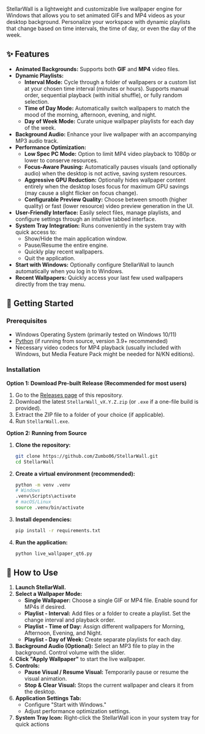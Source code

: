 StellarWall is a lightweight and customizable live wallpaper engine for Windows that allows you to set animated GIFs and MP4 videos as your desktop background. Personalize your workspace with dynamic playlists that change based on time intervals, the time of day, or even the day of the week.

## ✨ Features

*   **Animated Backgrounds:** Supports both **GIF** and **MP4** video files.
*   **Dynamic Playlists:**
    *   **Interval Mode:** Cycle through a folder of wallpapers or a custom list at your chosen time interval (minutes or hours). Supports manual order, sequential playback (with initial shuffle), or fully random selection.
    *   **Time of Day Mode:** Automatically switch wallpapers to match the mood of the morning, afternoon, evening, and night.
    *   **Day of Week Mode:** Curate unique wallpaper playlists for each day of the week.
*   **Background Audio:** Enhance your live wallpaper with an accompanying MP3 audio track.
*   **Performance Optimization:**
    *   **Low Spec PC Mode:** Option to limit MP4 video playback to 1080p or lower to conserve resources.
    *   **Focus-Aware Pausing:** Automatically pauses visuals (and optionally audio) when the desktop is not active, saving system resources.
    *   **Aggressive GPU Reduction:** Optionally hides wallpaper content entirely when the desktop loses focus for maximum GPU savings (may cause a slight flicker on focus change).
    *   **Configurable Preview Quality:** Choose between smooth (higher quality) or fast (lower resource) video preview generation in the UI.
*   **User-Friendly Interface:** Easily select files, manage playlists, and configure settings through an intuitive tabbed interface.
*   **System Tray Integration:** Runs conveniently in the system tray with quick access to:
    *   Show/Hide the main application window.
    *   Pause/Resume the entire engine.
    *   Quickly play recent wallpapers.
    *   Quit the application.
*   **Start with Windows:** Optionally configure StellarWall to launch automatically when you log in to Windows.
*   **Recent Wallpapers:** Quickly access your last few used wallpapers directly from the tray menu.

## 🚀 Getting Started

### Prerequisites

*   Windows Operating System (primarily tested on Windows 10/11)
*   [Python](https://www.python.org/downloads/) (if running from source, version 3.9+ recommended)
*   Necessary video codecs for MP4 playback (usually included with Windows, but Media Feature Pack might be needed for N/KN editions).

### Installation

**Option 1: Download Pre-built Release (Recommended for most users)**

1.  Go to the [Releases page](https://github.com/Zumbo06/StellarWall/releases) of this repository.
2.  Download the latest `StellarWall_vX.Y.Z.zip` (or `.exe` if a one-file build is provided).
3.  Extract the ZIP file to a folder of your choice (if applicable).
4.  Run `StellarWall.exe`.

**Option 2: Running from Source**

1.  **Clone the repository:**
    ```bash
    git clone https://github.com/Zumbo06/StellarWall.git
    cd StellarWall
    ```
2.  **Create a virtual environment (recommended):**
    ```bash
    python -m venv .venv
    # Windows
    .venv\Scripts\activate
    # macOS/Linux
    source .venv/bin/activate
    ```
3.  **Install dependencies:**
    ```bash
    pip install -r requirements.txt
    ```
4.  **Run the application:**
    ```bash
    python live_wallpaper_qt6.py
    ```

## 📖 How to Use

1.  **Launch StellarWall.**
2.  **Select a Wallpaper Mode:**
    *   **Single Wallpaper:** Choose a single GIF or MP4 file. Enable sound for MP4s if desired.
    *   **Playlist - Interval:** Add files or a folder to create a playlist. Set the change interval and playback order.
    *   **Playlist - Time of Day:** Assign different wallpapers for Morning, Afternoon, Evening, and Night.
    *   **Playlist - Day of Week:** Create separate playlists for each day.
3.  **Background Audio (Optional):** Select an MP3 file to play in the background. Control volume with the slider.
4.  **Click "Apply Wallpaper"** to start the live wallpaper.
5.  **Controls:**
    *   **Pause Visual / Resume Visual:** Temporarily pause or resume the visual animation.
    *   **Stop & Clear Visual:** Stops the current wallpaper and clears it from the desktop.
6.  **Application Settings Tab:**
    *   Configure "Start with Windows."
    *   Adjust performance optimization settings.
7.  **System Tray Icon:** Right-click the StellarWall icon in your system tray for quick actions
